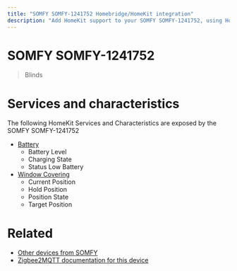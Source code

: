 ```yaml
---
title: "SOMFY SOMFY-1241752 Homebridge/HomeKit integration"
description: "Add HomeKit support to your SOMFY SOMFY-1241752, using Homebridge, Zigbee2MQTT and homebridge-z2m."
---
```

<!---
This file has been GENERATED using src/docgen/docgen.ts
DO NOT EDIT THIS FILE MANUALLY!
-->
# SOMFY SOMFY-1241752
> Blinds


# Services and characteristics
The following HomeKit Services and Characteristics are exposed by
the SOMFY SOMFY-1241752

* [Battery](../../battery.md)
  * Battery Level
  * Charging State
  * Status Low Battery
* [Window Covering](../../cover.md)
  * Current Position
  * Hold Position
  * Position State
  * Target Position


# Related
* [Other devices from SOMFY](../index.md#somfy)
* [Zigbee2MQTT documentation for this device](https://www.zigbee2mqtt.io/devices/SOMFY-1241752.html)